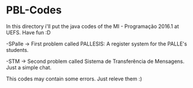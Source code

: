 # PBL-Codes

In this directory i'll put the java codes of the MI - Programação 2016.1 at UEFS. Have fun :D

-SPalle -> First problem called PALLESIS: A register system for the PALLE's students.

-STM -> Second problem called Sistema de Transferência de Mensagens. Just a simple chat.

This codes may contain some errors. Just releve them :)
